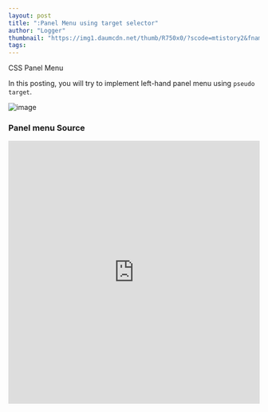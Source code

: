 ```yaml
---
layout: post
title: ":Panel Menu using target selector"
author: "Logger"
thumbnail: "https://img1.daumcdn.net/thumb/R750x0/?scode=mtistory2&fname=https%3A%2F%2Ft1.daumcdn.net%2Fcfile%2Ftistory%2F253B3B4058B3689E2D"
tags: 
---
```



CSS Panel Menu

In this posting, you will try to implement left-hand panel menu using `pseudo target`.

![image](https://t1.daumcdn.net/cfile/tistory/253B3B4058B3689E2D)

### Panel menu Source

<iframe allowfullscreen="true" allowpaymentrequest="true" allowtransparency="true" class="cp_embed_iframe " frameborder="0" height="528" width="100%" name="cp_embed_1" scrolling="no" src="https://codepen.io/jaehee/embed/aJbXWN?height=528&amp;theme-id=19458&amp;slug-hash=aJbXWN&amp;default-tab=css&amp;user=jaehee&amp;embed-version=2&amp;pen-title=CSS%20Panel%20Menu&amp;name=cp_embed_1" style="width: 100%; overflow:hidden; display:block;" title="CSS Panel Menu" loading="lazy" id="cp_embed_aJbXWN"></iframe>